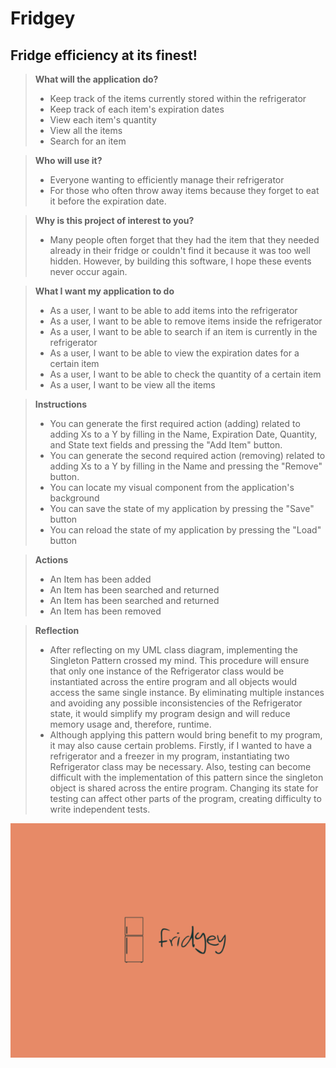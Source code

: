 # Fridgey

## Fridge efficiency at its finest!

> **What will the application do?**
> - Keep track of the items currently stored within the refrigerator 
> - Keep track of each item's expiration dates
> - View each item's quantity
> - View all the items
> - Search for an item 




> **Who will use it?**
> - Everyone wanting to efficiently manage their refrigerator
> - For those who often throw away items because they forget to eat it before the expiration date.

> **Why is this project of interest to you?**
> - Many people often forget that they had the item that they needed already in their fridge or couldn't find it because it was too well hidden. However, by building this software, I hope these events never occur again.  



> **What I want my application to do**
> - As a user, I want to be able to add items into the refrigerator 
> - As a user, I want to be able to remove items inside the refrigerator
> - As a user, I want to be able to search if an item is currently in the refrigerator  
> - As a user, I want to be able to view the expiration dates for a certain item
> - As a user, I want to be able to check the quantity of a certain item 
> - As a user, I want to be view all the items 

> **Instructions**
> - You can generate the first required action (adding) related to adding Xs to a Y by filling in the Name, Expiration Date, Quantity, and State text fields and pressing the "Add Item" button.
> - You can generate the second required action (removing) related to adding Xs to a Y by filling in the Name and pressing the "Remove" button.
> - You can locate my visual component from the application's background
> - You can save the state of my application by pressing the "Save" button
> - You can reload the state of my application by pressing the "Load" button

> **Actions**
> - An Item has been added
> - An Item has been searched and returned 
> - An Item has been searched and returned  
> - An Item has been removed

> **Reflection**
> - After reflecting on my UML class diagram, implementing the Singleton Pattern crossed my mind. This procedure will ensure that only one instance of the Refrigerator class would be instantiated across the entire program
and all objects would access the same single instance. By eliminating multiple instances and avoiding any possible inconsistencies of the Refrigerator state,
it would simplify my program design and will reduce memory usage and, therefore, runtime.
> - Although applying this pattern would bring benefit to my program, it may also cause certain problems. Firstly, 
if I wanted to have a refrigerator and a freezer in my program, instantiating two Refrigerator class may be necessary. Also, testing can become difficult with the implementation of this pattern
since the singleton object is shared across the entire program. Changing its state for testing can affect other parts of the program, creating difficulty to write independent tests.


[//]: # (> - As a user, when I select the quit option from the application menu, I want to be reminded to save my items to file and have the option to do so or not. )

[//]: # (> - As a user, when I start the application, I want to be given the option to retrieve my items from file.)

![poster](images/fridgey.png)
